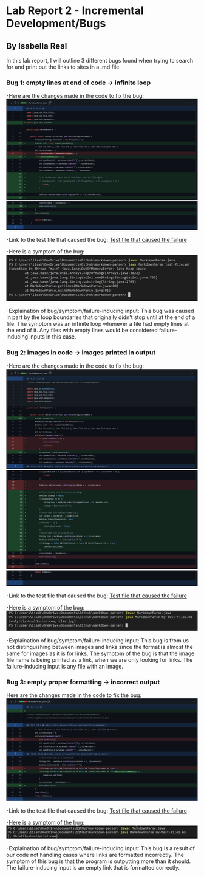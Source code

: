 # Lab Report 2 - Incremental Development/Bugs
## By Isabella Real

In this lab report, I will outline 3 different bugs found when trying to search for and print out the links to sites in a .md file.

### Bug 1: empty lines at end of code -> infinite loop

-Here are the changes made in the code to fix the bug:
![Code Changes Made](fix-for-reading-empty-lines1.png)
![More Changes](fix-for-reading-empty-lines2.png)

-Link to the test file that caused the bug:
[Test file that caused the failure](my-test-file1.md)

-Here is a symptom of the bug:
![Symptom of the bug when running](symptom-from-bug1.png)

-Explaination of bug/symptom/failure-inducing input:
This bug was caused in part by the loop boundaries that originally didn't stop until at the end of a file. The symptom was an infinite loop whenever a file had empty lines at the end of it.  Any files with empty lines would be considered failure-inducing inputs in this case.

### Bug 2: images in code -> images printed in output
-Here are the changes made in the code to fix the bug:
![Code Changes Made](fix-for-image-bug1.png)
![More Changes](fix-for-image-bug2.png)
![Even More](fix-for-image-bug3.png)

-Link to the test file that caused the bug:
[Test file that caused the failure](my-test-file2.md)

-Here is a symptom of the bug:
![Symptom of the bug when running](symptom-from-bug2.png)

-Explaination of bug/symptom/failure-inducing input:
This bug is from us not distinguishing between images and links since the format is almost the same for images as it is for links.  The symptom of the bug is that the image file name is being printed as a link, when we are only looking for links.  The failure-inducing input is any file with an image.

### Bug 3: empty proper formatting -> incorrect output
Here are the changes made in the code to fix the bug:
![Code Changes Made](fix-for-empty-bug.png)

-Link to the test file that caused the bug:
[Test file that caused the failure](my-test-file3.md)

-Here is a symptom of the bug:
![Symptom of the bug when running](symptom-from-bug3.png)

-Explaination of bug/symptom/failure-inducing input:
This bug is a result of our code not handling cases where links are formatted incorrectly.  The symptom of this bug is that the program is outputting more than it should.  The failure-inducing input is an empty link that is formatted correctly.

